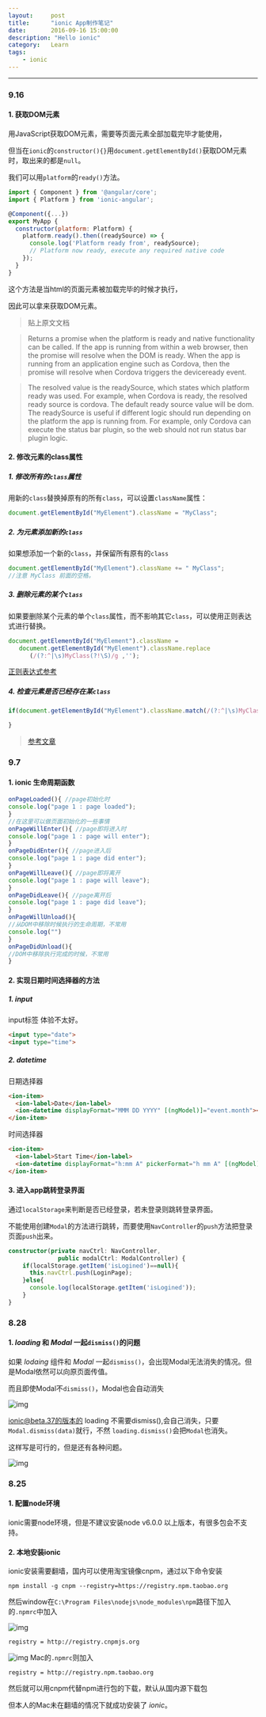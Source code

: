 ```yaml
---
layout:     post
title:      "ionic App制作笔记"
date:       2016-09-16 15:00:00
description: "Hello ionic"
category:   Learn
tags:
    - ionic
---
```


***

### 9.16

#### 1. 获取DOM元素

用JavaScript获取DOM元素，需要等页面元素全部加载完毕才能使用，

但当在`ionic`的`constructor(){}`用`document.getElementById()`获取DOM元素时，取出来的都是`null`。

我们可以用`platform`的`ready()`方法。

```javascript
import { Component } from '@angular/core';
import { Platform } from 'ionic-angular';

@Component({...})
export MyApp {
  constructor(platform: Platform) {
    platform.ready().then((readySource) => {
      console.log('Platform ready from', readySource);
      // Platform now ready, execute any required native code
    });
  }
}
```

这个方法是当html的页面元素被加载完毕的时候才执行，

因此可以拿来获取DOM元素。

> 贴上原文文档

> Returns a promise when the platform is ready and native functionality can be called. If the app is running from within a web browser, then the promise will resolve when the DOM is ready. When the app is running from an application engine such as Cordova, then the promise will resolve when Cordova triggers the deviceready event.

> The resolved value is the readySource, which states which platform ready was used. For example, when Cordova is ready, the resolved ready source is cordova. The default ready source value will be dom. The readySource is useful if different logic should run depending on the platform the app is running from. For example, only Cordova can execute the status bar plugin, so the web should not run status bar plugin logic.

#### 2. 修改元素的class属性

##### 1. 修改所有的`class`属性

用新的`class`替换掉原有的所有`class`，可以设置`className`属性：

```javascript
document.getElementById("MyElement").className = "MyClass";
```

##### 2. 为元素添加新的`class`

如果想添加一个新的`class`，并保留所有原有的`class`

```javascript
document.getElementById("MyElement").className += " MyClass";
//注意 MyClass 前面的空格。
```

##### 3. 删除元素的某个`class`

如果要删除某个元素的单个`class`属性，而不影响其它`class`，可以使用正则表达式进行替换。

```javascript
document.getElementById("MyElement").className =
   document.getElementById("MyElement").className.replace
      (/(?:^|\s)MyClass(?!\S)/g ,'');
```

[正则表达式参考](http://javascript.ruanyifeng.com/stdlib/regexp.html)

##### 4. 检查元素是否已经存在某`class`

```javascript
if(document.getElementById("MyElement").className.match(/(?:^|\s)MyClass(?!\S)/)){

}
```

> [参考文章](http://www.html-js.com/article/1641)

### 9.7

#### 1. ionic 生命周期函数

```javascript
onPageLoaded(){ //page初始化时
console.log("page 1 : page loaded");
}
//在这里可以做页面初始化的一些事情
onPageWillEnter(){ //page即将进入时
console.log("page 1 : page will enter");
}
onPageDidEnter(){ //page进入后
console.log("page 1 : page did enter");
}
onPageWillLeave(){ //page即将离开
console.log("page 1 : page will leave");
}
onPageDidLeave(){ //page离开后
console.log("page 1 : page did leave");
}
onPageWillUnload(){
//从DOM中移除时候执行的生命周期，不常用
console.log("")
}
onPageDidUnload(){
//DOM中移除执行完成的时候，不常用
}
```

#### 2. 实现日期时间选择器的方法

##### 1. input

input标签 体验不太好。

```html
<input type="date">
<input type="time">
```

##### 2. datetime 

日期选择器

```html
<ion-item>
  <ion-label>Date</ion-label>
  <ion-datetime displayFormat="MMM DD YYYY" [(ngModel)]="event.month"></ion-datetime>
</ion-item>
```

时间选择器

```html
<ion-item>
  <ion-label>Start Time</ion-label>
  <ion-datetime displayFormat="h:mm A" pickerFormat="h mm A" [(ngModel)]="event.timeStarts"></ion-datetime>
</ion-item>
```

#### 3. 进入app跳转登录界面

通过`localStorage`来判断是否已经登录，若未登录则跳转登录界面。

不能使用创建`Modal`的方法进行跳转，而要使用`NavController`的`push`方法把登录页面`push`出来。

```typescript
constructor(private navCtrl: NavController,
              public modalCtrl: ModalController) {
    if(localStorage.getItem('isLogined')==null){
      this.navCtrl.push(LoginPage);
    }else{
      console.log(localStorage.getItem('isLogined'));
    }
}
```

### 8.28

#### 1. *loading* 和 *Modal* 一起`dismiss()`的问题

如果 *lodaing* 组件和 *Modal* 一起`dismiss()`，会出现Modal无法消失的情况。但是Modal依然可以向原页面传值。

而且即使Modal不`dismiss()`，Modal也会自动消失

![img](ionic3.png)

ionic@beta.37的版本的 loading 不需要dismiss(),会自己消失，只要`Modal.dismiss(data)`就行，不然 `loading.dismiss()`会把`Modal`也消失。

这样写是可行的，但是还有各种问题。

![img](ionic4.png)

<!--
如果 *lodaing* 组件和 *Modal* 一起`dismiss()`，会出现Modal无法消失的情况。但是Modal依然可以向原页面传值。

而且即使Modal不`dismiss()`，Modal也会自动消失

![img](ionic3.png)

我暂时还没找到原因，但是这样写是可行的。`loading`和`Modal`不能同时`dismiss()`，而且Modal需要相对`loading`延迟1秒以上的时间。

![img](ionic4.png)

> 因为ionic更新太快，而且官方文档也不是特别的完善，多个组件同时出现的时候，也可能会发生意想不到的事，还是要去多尝试，多去看看每个版本更新的博客。 -->

### 8.25 

#### 1. 配置node环境

ionic需要node环境，但是不建议安装node v6.0.0 以上版本，有很多包会不支持。

#### 2. 本地安装ionic

ionic安装需要翻墙，国内可以使用淘宝镜像cnpm，通过以下命令安装

`npm install -g cnpm --registry=https://registry.npm.taobao.org`

然后window在`C:\Program Files\nodejs\node_modules\npm`路径下加入的`.npmrc`中加入

![img](ionic1.jpg) 

```text
registry = http://registry.cnpmjs.org
```

![img](ionic2.jpg)
Mac的`.npmrc`则加入

```text
registry = http://registry.npm.taobao.org
```

然后就可以用cnpm代替npm进行包的下载，默认从国内源下载包

但本人的Mac未在翻墙的情况下就成功安装了 *ionic*。

